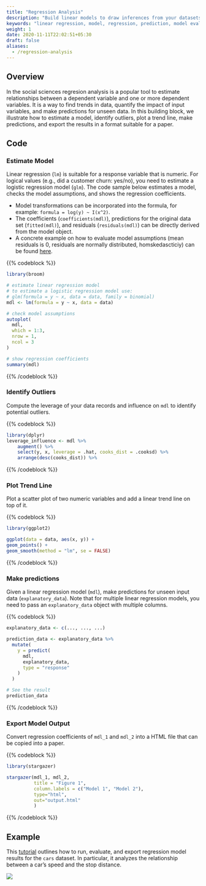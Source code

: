 ```yaml
---
title: "Regression Analysis"
description: "Build linear models to draw inferences from your datasets"
keywords: "linear regression, model, regression, prediction, model evaluation, linear inferences"
weight: 1
date: 2020-11-11T22:02:51+05:30
draft: false
aliases:
  - /regression-analysis
---
```


## Overview
In the social sciences regresion analysis is a popular tool to estimate relationships between a dependent variable and one or more dependent variables. It is a way to find trends in data, quantify the impact of input variables, and make predictions for unseen data. In this building block, we illustrate how to estimate a model, identify outliers, plot a trend line, make predictions, and export the results in a format suitable for a paper.

## Code

### Estimate Model
Linear regression (`lm`) is suitable for a response variable that is numeric. For logical values (e.g., did a customer churn: yes/no), you need to estimate a logistic regression model (`glm`). The code sample below estimates a model, checks the model assumptions, and shows the regression coefficients.

* Model transformations can be incorporated into the formula, for example: `formula = log(y) ~ I(x^2)`.
* The coefficients (`coefficients(mdl)`), predictions for the original data set (`fitted(mdl)`), and residuals (`residuals(mdl)`) can be directly derived from the model object.
* A concrete example on how to evaluate model assumptions (mean residuals is 0, residuals are normally distributed, homskedascticiy) can be found [here](). 

{{% codeblock %}}
```R
library(broom)

# estimate linear regression model 
# to estimate a logistic regression model use:
# glm(formula = y ~ x, data = data, family = binomial)
mdl <- lm(formula = y ~ x, data = data)

# check model assumptions
autoplot(
  mdl,
  which = 1:3,
  nrow = 1,
  ncol = 3
)

# show regression coefficients
summary(mdl)
```
{{% /codeblock %}}

### Identify Outliers
Compute the leverage of your data records and influence on `mdl` to identify potential outliers.

{{% codeblock %}}
```R
library(dplyr)
leverage_influence <- mdl %>%
    augment() %>%
    select(y, x, leverage = .hat, cooks_dist = .cooksd) %>%
    arrange(desc(cooks_dist)) %>%
```
{{% /codeblock %}}

### Plot Trend Line
Plot a scatter plot of two numeric variables and add a linear trend line on top of it.

{{% codeblock %}}
```R
library(ggplot2)

ggplot(data = data, aes(x, y)) + 
geom_points() + 
geom_smooth(method = "lm", se = FALSE)

```
{{% /codeblock %}}


### Make predictions
Given a linear regression model (`mdl`), make predictions for unseen input data (`explanatory_data`). Note that for multiple linear regression models, you need to pass an `explanatory_data` object with multiple columns.

{{% codeblock %}}
```R
explanatory_data <- c(..., ..., ...)

prediction_data <- explanatory_data %>% 
  mutate(   
    y = predict(
      mdl, 
      explanatory_data, 
      type = "response"
    )
  )

# See the result
prediction_data
```
{{% /codeblock %}}


### Export Model Output
Convert regression coefficients of `mdl_1` and `mdl_2` into a HTML file that can be copied into a paper.

{{% codeblock %}}
```R
library(stargazer)

stargazer(mdl_1, mdl_2,
          title = "Figure 1",
          column.labels = c("Model 1", "Model 2"), 
          type="html",
          out="output.html"  
          )
```
{{% /codeblock %}}


## Example
This [tutorial](https://dprep.hannesdatta.com/docs/building-blocks/regression-analysis/) outlines how to run, evaluate, and export regression model results for the `cars` dataset.  In particular, it analyzes the relationship between a car’s speed and the stop distance. 

![](../images/trend_plots.png)
